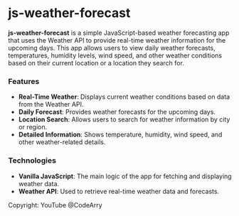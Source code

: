 # js-weather-forecast

**js-weather-forecast** is a simple JavaScript-based weather forecasting app that uses the Weather API to provide real-time weather information for the upcoming days. This app allows users to view daily weather forecasts, temperatures, humidity levels, wind speed, and other weather conditions based on their current location or a location they search for.

### Features
- **Real-Time Weather**: Displays current weather conditions based on data from the Weather API.
- **Daily Forecast**: Provides weather forecasts for the upcoming days.
- **Location Search**: Allows users to search for weather information by city or region.
- **Detailed Information**: Shows temperature, humidity, wind speed, and other weather-related details.

### Technologies
- **Vanilla JavaScript**: The main logic of the app for fetching and displaying weather data.
- **Weather API**: Used to retrieve real-time weather data and forecasts.

Copyright: YouTube @CodeArry

